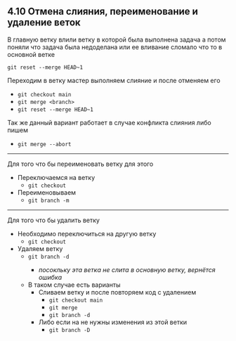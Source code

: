 ## 4.10 Отмена слияния, переименование и удаление веток

В главную ветку влили ветку в которой была выполнена задача а потом поняли что задача была недоделана или ее вливание сломало что то в основной ветке

`git reset --merge HEAD~1`

Переходим в ветку мастер выполняем слияние и после отменяем его

- `git checkout main`
- `git merge <branch>`
- `git reset --merge HEAD~1`

Так же данный вариант работает в случае конфликта слияния либо пишем 

- `git merge --abort`

------

Для того что бы переименовать ветку для этого

- Переключаемся на ветку 
  - `git checkout` <file>
- Переименовываем 
  - `git branch -m` <newNameBranch>

------

Для того что бы удалить ветку 

- Необходимо переключиться на другую ветку 
  - `git checkout` <anotherBranch>
- Удаляем ветку 
  - `git branch -d` <targetBranch>
    - *посокльку эта ветка не слита в основную ветку, вернётся ошибка*
  - В таком случае есть варианты
    - Сливаем ветку и после повторяем код с удалением 
      - `git checkout main`
      - `git merge` <someBranch>
      - `git branch -d` <someBranch>
    - Либо если на не нужны изменения из этой ветки
      - `git branch -D` <targetBranch>
